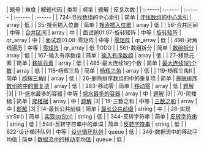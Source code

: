 | 题号 | 难度 | 解题代码 | 类型  | 频率 | 题解 | 反复次数 |
| :------| :------ | :------ |  :------ | :------ |
| 724-寻找数组的中心索引 | 简单 | [寻找数组的中心索引](array/724_test.go) | array | 低 |
| 35-搜索插入位置 | 简单 | [搜索插入位置](array/35_test.go) | array | 低 |
| 56-合并区间 | 中等 | [合并区间](array/56_test.go) | array | 中 |
| 面试题01.07-旋转矩阵 | 中等 | [旋转矩阵](array/interview_01.07_test.go) | qr_array | 中 |
| 面试题01.08-零矩阵 | 中等 | [零矩阵](array/interview_01.08_test.go) | qr_array | 低 |
| 498-对角线遍历 | 中等 | [零矩阵](array/interview_01.08_test.go) | qr_array | 低 TODO |
| 561-数组拆分 | 简单 | [数组拆分](array/561_test.go) | array | 低 |
| 167-输入有序数组 | 简单 | [输入有序数组](array/167_test.go) | array | 低 |
| 27-移除元素 | 简单 | [移除元素](array/27_test.go) | array | 低 |
| 485-最大连续1的个数 | 简单 | [最大连续1的个数](array/485_test.go) | array | 低 |
| 118-杨辉三角 | 简单 | [杨辉三角](array/118_test.go) | array | 低 |
| 119-杨辉三角II | 简单 | [杨辉三角II](array/119_test.go) | array | 低 |
| 26-删除排序数组的中的重复项 | 简单 | [删除排序数组的中的重复项](array/26_test.go) | array | 低 |
| 283-移动零 | 简单 | [移动零](array/283_test.go) | array | 低 | [题解](array/283.md) |3|
| 11-盛水最多的容器 | 中等 | [盛水最多的容器](array/11_test.go) | array | 中 | [题解](array/11.md) |3|
| 70-爬楼梯 | 简单 | [爬楼梯](array/70_test.go) | array | 中 | [题解](array/70.md) |3|
| 15-三数之和 | 中等 | [三数之和](array/15_test.go) | array | 中 | [题解](array/15.md) |3|
| 14-最长公共前缀 | 简单 | [最长公共前缀](string/14_test.go) | string | 中 |
| 28-实现strStr() | 简单 | [实现strStr()](string/28_test.go) | string | 低 |
| 344-反转字符串 | 简单 | [反转字符串](string/344_test.go) | string | 低 |
| 544-反转字符串中的单词 | 简单 | [反转字符串](string/544_test.go) | string | 低 |
| 622-设计循环队列 | 中等 | [设计循环队列](queue/622_test.go) | queue | 低 |
| 346-数据流中的移动平均值 | 简单 | [数据流中的移动平均值](queue/346_test.go) | queue | 低 |

